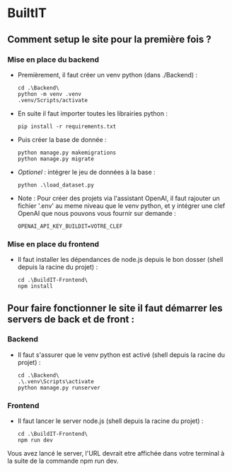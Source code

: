 # BuiltIT
## Comment setup le site pour la première fois ?
### Mise en place du backend
- Premièrement, il faut créer un venv python (dans ./Backend) :
  ```shell
  cd .\Backend\
  python -m venv .venv
  .venv/Scripts/activate
  ```
- En suite il faut importer toutes les librairies python :
  ```shell
  pip install -r requirements.txt
  ```
- Puis créer la base de donnée :
  ```shell
  python manage.py makemigrations
  python manage.py migrate
  ```
- *Optionel* : intégrer le jeu de données à la base :
  ```shell
  python .\load_dataset.py 
  ```
- Note :
  Pour créer des projets via l'assistant OpenAI, il faut rajouter un fichier '.env' au meme niveau que le venv python, et y intégrer une clef OpenAI que nous pouvons vous fournir sur demande :
  ```
  OPENAI_API_KEY_BUILDIT=VOTRE_CLEF
  ```

### Mise en place du frontend
- Il faut installer les dépendances de node.js depuis le bon dosser (shell depuis la racine du projet) :
  ```shell
  cd .\BuildIT-Frontend\
  npm install
  ```

## Pour faire fonctionner le site il faut démarrer les servers de back et de front :
### Backend
- Il faut s'assurer que le venv python est activé (shell depuis la racine du projet) :
  ```shell
  cd .\Backend\
  .\.venv\Scripts\activate
  python manage.py runserver
  ```

### Frontend 
- Il faut lancer le server node.js (shell depuis la racine du projet) :
  ```shell
  cd .\BuildIT-Frontend\
  npm run dev
  ```

Vous avez lancé le server, l'URL devrait etre affichée dans votre terminal à la suite de la commande npm run dev.
